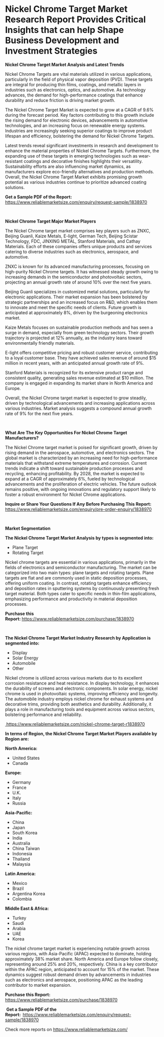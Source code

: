 <p><h1>Nickel Chrome Target Market Research Report Provides Critical Insights that can help Shape Business Development and Investment Strategies</h1></p><p><strong>Nickel Chrome Target Market Analysis and Latest Trends</strong></p>
<p><p>Nickel Chrome Targets are vital materials utilized in various applications, particularly in the field of physical vapor deposition (PVD). These targets are integral for producing thin films, coatings, and metallic layers in industries such as electronics, optics, and automotive. As technology advances, the demand for high-performance coatings that enhance durability and reduce friction is driving market growth.</p><p>The Nickel Chrome Target Market is expected to grow at a CAGR of 9.6% during the forecast period. Key factors contributing to this growth include the rising demand for electronic devices, advancements in automotive technologies, and an increasing focus on renewable energy systems. Industries are increasingly seeking superior coatings to improve product lifespan and efficiency, bolstering the demand for Nickel Chrome Targets.</p><p>Latest trends reveal significant investments in research and development to enhance the material properties of Nickel Chrome Targets. Furthermore, the expanding use of these targets in emerging technologies such as wear-resistant coatings and decorative finishes highlights their versatility. Sustainability efforts are also influencing market dynamics, as manufacturers explore eco-friendly alternatives and production methods. Overall, the Nickel Chrome Target Market exhibits promising growth potential as various industries continue to prioritize advanced coating solutions.</p></p>
<p><strong>Get a Sample PDF of the Report:&nbsp;</strong> <a href="https://www.reliablemarketsize.com/enquiry/request-sample/1838970?utm_campaign=3254&utm_medium=2&utm_source=Github&utm_content=ia&utm_term=03042025&utm_id=nickel-chrome-target">https://www.reliablemarketsize.com/enquiry/request-sample/1838970</a></p>
<p>&nbsp;</p>
<p><strong>Nickel Chrome Target Major Market Players</strong></p>
<p><p>The Nickel Chrome target market comprises key players such as ZNXC, Beijing Guanli, Kaize Metals, E-light, German Tech, Beijing Scistar Technology, FDC, JINXING METAL, Stanford Materials, and Cathay Materials. Each of these companies offers unique products and services catering to diverse industries such as electronics, aerospace, and automotive.</p><p>ZNXC is known for its advanced manufacturing processes, focusing on high-purity Nickel Chrome targets. It has witnessed steady growth owing to increasing demands in the semiconductor and photovoltaic sectors, projecting an annual growth rate of around 10% over the next five years.</p><p>Beijing Guanli specializes in customized metal solutions, particularly for electronic applications. Their market expansion has been bolstered by strategic partnerships and an increased focus on R&D, which enables them to innovate and meet the specific needs of clients. Future growth is anticipated at approximately 8%, driven by the burgeoning electronics market.</p><p>Kaize Metals focuses on sustainable production methods and has seen a surge in demand, especially from green technology sectors. Their growth trajectory is projected at 12% annually, as the industry leans toward environmentally friendly materials.</p><p>E-light offers competitive pricing and robust customer service, contributing to a loyal customer base. They have achieved sales revenue of around $15 million in recent years, with an anticipated annual growth rate of 9%.</p><p>Stanford Materials is recognized for its extensive product range and consistent quality, generating sales revenue estimated at $10 million. The company is engaged in expanding its market share in North America and Europe.</p><p>Overall, the Nickel Chrome target market is expected to grow steadily, driven by technological advancements and increasing applications across various industries. Market analysis suggests a compound annual growth rate of 9% for the next five years.</p></p>
<p>&nbsp;</p>
<p><strong>What Are The Key Opportunities For Nickel Chrome Target Manufacturers?</strong></p>
<p><p>The Nickel Chrome target market is poised for significant growth, driven by rising demand in the aerospace, automotive, and electronics sectors. The global market is characterized by an increasing need for high-performance materials that withstand extreme temperatures and corrosion. Current trends indicate a shift toward sustainable production processes and recycling, enhancing profitability. By 2028, the market is expected to expand at a CAGR of approximately 6%, fueled by technological advancements and the proliferation of electric vehicles. The future outlook remains positive, with ongoing innovations and regulatory support likely to foster a robust environment for Nickel Chrome applications.</p></p>
<p><strong>Inquire or Share Your Questions If Any Before Purchasing This Report:</strong> <a href="https://www.reliablemarketsize.com/enquiry/pre-order-enquiry/1838970?utm_campaign=3254&utm_medium=2&utm_source=Github&utm_content=ia&utm_term=03042025&utm_id=nickel-chrome-target">https://www.reliablemarketsize.com/enquiry/pre-order-enquiry/1838970</a></p>
<p>&nbsp;</p>
<p><strong>Market Segmentation</strong></p>
<p><strong>The Nickel Chrome Target Market Analysis by types is segmented into:</strong></p>
<p><ul><li>Plane Target</li><li>Rotating Target</li></ul></p>
<p><p>Nickel chrome targets are essential in various applications, primarily in the fields of electronics and semiconductor manufacturing. The market can be categorized into two main types: plane targets and rotating targets. Plane targets are flat and are commonly used in static deposition processes, offering uniform coating. In contrast, rotating targets enhance efficiency and deposition rates in sputtering systems by continuously presenting fresh target material. Both types cater to specific needs in thin-film applications, emphasizing performance and productivity in material deposition processes.</p></p>
<p><strong>Purchase this Report:&nbsp;</strong><a href="https://www.reliablemarketsize.com/purchase/1838970?utm_campaign=3254&utm_medium=2&utm_source=Github&utm_content=ia&utm_term=03042025&utm_id=nickel-chrome-target">https://www.reliablemarketsize.com/purchase/1838970</a></p>
<p>&nbsp;</p>
<p><strong>The Nickel Chrome Target Market Industry Research by Application is segmented into:</strong></p>
<p><ul><li>Display</li><li>Solar Energy</li><li>Automobile</li><li>Other</li></ul></p>
<p><p>Nickel chrome is utilized across various markets due to its excellent corrosion resistance and heat resistance. In display technology, it enhances the durability of screens and electronic components. In solar energy, nickel chrome is used in photovoltaic systems, improving efficiency and longevity. The automobile industry employs nickel chrome for exhaust systems and decorative trims, providing both aesthetics and durability. Additionally, it plays a role in manufacturing tools and equipment across various sectors, bolstering performance and reliability.</p></p>
<p><a href="https://www.reliablemarketsize.com/nickel-chrome-target-r1838970?utm_campaign=3254&utm_medium=2&utm_source=Github&utm_content=ia&utm_term=03042025&utm_id=nickel-chrome-target">&nbsp;https://www.reliablemarketsize.com/nickel-chrome-target-r1838970</a></p>
<p><strong>In terms of Region, the Nickel Chrome Target Market Players available by Region are:</strong></p>
<p>
    <p> <strong> North America: </strong>
        <ul>
            <li>United States</li>
            <li>Canada</li>
        </ul>
        </p> 
    <p> <strong> Europe: </strong>
        <ul>
            <li>Germany</li>
            <li>France</li>
            <li>U.K.</li>
            <li>Italy</li>
            <li>Russia</li>
        </ul>
        </p> 
    <p> <strong> Asia-Pacific: </strong>
        <ul>
            <li>China</li>
            <li>Japan</li>
            <li>South Korea</li>
            <li>India</li>
            <li>Australia</li>
            <li>China Taiwan</li>
            <li>Indonesia</li>
            <li>Thailand</li>
            <li>Malaysia</li>
        </ul>
        </p> 
    <p> <strong> Latin America: </strong>
        <ul>
            <li>Mexico</li>
            <li>Brazil</li>
            <li>Argentina Korea</li>
            <li>Colombia</li>
        </ul>
        </p> 
    <p> <strong> Middle East & Africa: </strong>
        <ul>
            <li>Turkey</li>
            <li>Saudi</li>
            <li>Arabia</li>
            <li>UAE</li>
            <li>Korea</li>
        </ul>
    </p>
    </p>
<p><p>The nickel chrome target market is experiencing notable growth across various regions, with Asia-Pacific (APAC) expected to dominate, holding approximately 38% market share. North America and Europe follow closely, representing around 25% and 20%, respectively. China is a key contributor within the APAC region, anticipated to account for 15% of the market. These dynamics suggest robust demand driven by advancements in industries such as electronics and aerospace, positioning APAC as the leading contributor to market expansion.</p></p>
<p><strong>Purchase this Report: </strong><a href="https://www.reliablemarketsize.com/purchase/1838970?utm_campaign=3254&utm_medium=2&utm_source=Github&utm_content=ia&utm_term=03042025&utm_id=nickel-chrome-target">https://www.reliablemarketsize.com/purchase/1838970</a></p>
<p>&nbsp;<strong>Get a Sample PDF of the Report:&nbsp;&nbsp;</strong><a href="https://www.reliablemarketsize.com/enquiry/request-sample/1838970?utm_campaign=3254&utm_medium=2&utm_source=Github&utm_content=ia&utm_term=03042025&utm_id=nickel-chrome-target">https://www.reliablemarketsize.com/enquiry/request-sample/1838970</a></p>
<p><strong></strong></p>
<p>Check more reports on <a href="https://www.reliablemarketsize.com/?utm_campaign=3254&utm_medium=2&utm_source=Github&utm_content=ia&utm_term=03042025&utm_id=nickel-chrome-target">https://www.reliablemarketsize.com/</a></p>